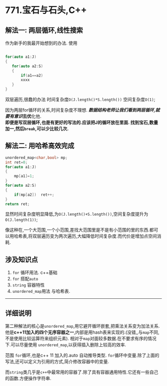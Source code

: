 # 771.宝石与石头,C++

## 解法一: 两层循环,线性搜索

作为新手的我最开始想到的办法.
使用

 ```c++

for(auto a1:J)
{
    for(auto a2:S)
    {
        if(a1==a2)
        xxxx
    }
}
```

双层遍历,很蠢的办法
时间复杂度`O(J.length()*S.length())`    空间复杂度`O(1)`;

因为两层for循环的关系,时间复杂度不理想. ***数据结构老师让我们看到两层循环,就要有意识*去优**化他.  
**即便是写双层循环,也是有更好的写法的.应该把J的循环放在里面. 找到宝石,数量加一,然后`break`,可以少比较几次.**

## 解法二: 用哈希高效完成

```c++
unordered_map<char,bool> mp;
int ret=0;
for(auto a1:J)
{
    mp[a1]=1;
}
for(auto a2:S)
{
    if(mp[a2])  ret++;
}
return ret;

```

显然时间复杂度明显降低,为`O(J.length()+S.length())`,空间复杂度提升为`O(J.length(1))`;

像这种在,一个大范围,一个小范围,差找大范围里是不是有小范围的里的东西.都可以用哈希表,将双层遍历变为两次遍历,大幅降低时间复杂度.而代价是增加点空间消耗.  

## 涉及知识点

1. `for` 循环用法. c++基础
2. `for` 搭配`auto`  
3. `string` 容器特性
4. `unordered_map`用法 与哈希表.

-------------------

## 详细说明

第二种解法的核心是`unordered_map`,用它避开循环嵌套,把乘法关系变为加法关系.  他是**c++11加入的四个无序容器之一**,内部是用hash表来实现的.(没错,,与`map`不同,不是使用比较运算符来组织元素). 相对于`map`对面较多数据.在不要求有序的情况下.可以尽量使用 `unordered_map`,以获得插入删除上较高的效率.

范围 `for`循环,也是c++ 11 加入的.auto 自动推导类型. `for`循环中变量.除了上面的写法,还可以定义为引用的方式,简介修改容器中的变量.  

而`string`类几乎是`c++`中最常用的容器了.除了具有容器通用特性.它还有一些自己的函数.方便操作字符串.  
